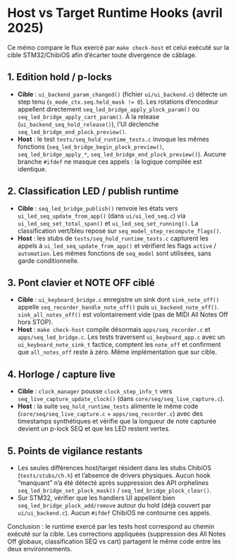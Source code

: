 # Host vs Target Runtime Hooks (avril 2025)

Ce mémo compare le flux exercé par `make check-host` et celui exécuté sur la cible STM32/ChibiOS afin d’écarter toute divergence de câblage.

## 1. Edition hold / p-locks
- **Cible** : `ui_backend_param_changed()` (fichier `ui/ui_backend.c`) détecte un step tenu (`s_mode_ctx.seq.held_mask != 0`). Les rotations d’encodeur appellent directement `seq_led_bridge_apply_plock_param()` ou `seq_led_bridge_apply_cart_param()`. À la release (`ui_backend_seq_hold_release()`), l’UI déclenche `seq_led_bridge_end_plock_preview()`.
- **Host** : le test `tests/seq_hold_runtime_tests.c` invoque les mêmes fonctions (`seq_led_bridge_begin_plock_preview()`, `seq_led_bridge_apply_*`, `seq_led_bridge_end_plock_preview()`). Aucune branche `#ifdef` ne masque ces appels : la logique compilée est identique.

## 2. Classification LED / publish runtime
- **Cible** : `seq_led_bridge_publish()` renvoie les états vers `ui_led_seq_update_from_app()` (dans `ui/ui_led_seq.c`) via `ui_led_seq_set_total_span()` et `ui_led_seq_set_running()`. La classification vert/bleu repose sur `seq_model_step_recompute_flags()`.
- **Host** : les stubs de `tests/seq_hold_runtime_tests.c` capturent les appels à `ui_led_seq_update_from_app()` et vérifient les flags `active` / `automation`. Les mêmes fonctions de `seq_model` sont utilisées, sans garde conditionnelle.

## 3. Pont clavier et NOTE OFF ciblé
- **Cible** : `ui_keyboard_bridge.c` enregistre un sink dont `sink_note_off()` appelle `seq_recorder_handle_note_off()` puis `ui_backend_note_off()`. `sink_all_notes_off()` est volontairement vide (pas de MIDI All Notes Off hors STOP).
- **Host** : `make check-host` compile désormais `apps/seq_recorder.c` et `apps/seq_led_bridge.c`. Les tests traversent `ui_keyboard_app.c` avec un `ui_keyboard_note_sink_t` factice, comptent les `note_off` et confirment que `all_notes_off` reste à zéro. Même implémentation que sur cible.

## 4. Horloge / capture live
- **Cible** : `clock_manager` pousse `clock_step_info_t` vers `seq_live_capture_update_clock()` (dans `core/seq/seq_live_capture.c`).
- **Host** : la suite `seq_hold_runtime_tests` alimente le même code (`core/seq/seq_live_capture.c` + `apps/seq_recorder.c`) avec des timestamps synthétiques et vérifie que la longueur de note capturée devient un p-lock SEQ et que les LED restent vertes.

## 5. Points de vigilance restants
- Les seules différences host/target résident dans les stubs ChibiOS (`tests/stubs/ch.h`) et l’absence de drivers physiques. Aucun hook “manquant” n’a été détecté après suppression des API orphelines `seq_led_bridge_set_plock_mask()` / `seq_led_bridge_plock_clear()`.
- Sur STM32, vérifier que les handlers UI appellent bien `seq_led_bridge_plock_add/remove` autour du hold (déjà couvert par `ui/ui_backend.c`). Aucun `#ifdef` ChibiOS ne contourne ces appels.

Conclusion : le runtime exercé par les tests host correspond au chemin exécuté sur la cible. Les corrections appliquées (suppression des All Notes Off globaux, classification SEQ vs cart) partagent le même code entre les deux environnements.
